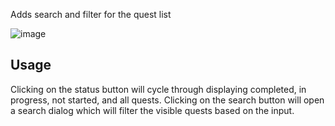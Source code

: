 Adds search and filter for the quest list

![image](https://raw.githubusercontent.com/runelite/wiki/master/img/Quest-List-filter.png)
## Usage

Clicking on the status button will cycle through displaying completed, in progress, not started, and all quests. Clicking on the search button will open a search dialog which will filter the visible quests based on the input.